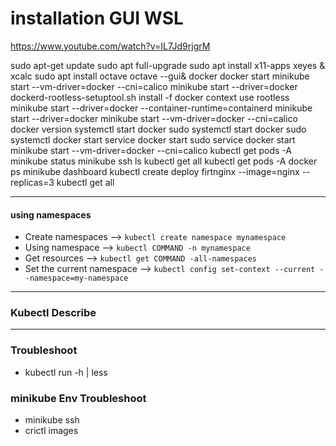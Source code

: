 # installation GUI WSL

https://www.youtube.com/watch?v=IL7Jd9rjgrM


sudo apt-get update
sudo apt full-upgrade
sudo apt install x11-apps
xeyes &
xcalc
sudo apt install octave
octave --gui&
docker
docker start
minikube start --vm-driver=docker --cni=calico
minikube start --driver=docker
dockerd-rootless-setuptool.sh install -f
docker context use rootless
minikube start --driver=docker --container-runtime=containerd
minikube start --driver=docker
minikube start --vm-driver=docker --cni=calico
docker version
systemctl start docker
sudo systemctl start docker
sudo systemctl docker start
service docker start
sudo service docker start
minikube start --vm-driver=docker --cni=calico
kubectl get pods -A
minikube status
minikube ssh
ls
kubectl get all
kubectl get pods -A
docker ps
minikube dashboard
kubectl create deploy firtnginx --image=nginx --replicas=3
kubectl get all

---

#### using namespaces

- Create namespaces --> `kubectl create namespace mynamespace`
- Using namespace --> `kubectl COMMAND -n mynamespace`
- Get resources --> `kubectl get COMMAND -all-namespaces`
- Set the current namespace --> `kubectl config set-context --current --namespace=my-namespace`

----

### Kubectl Describe

----
### Troubleshoot

- kubectl run -h | less

### minikube Env Troubleshoot

-  minikube ssh
- crictl images


